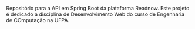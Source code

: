 Repositório para a API em Spring Boot da plataforma Readnow. Este projeto é dedicado a disciplina de Desenvolvimento Web do curso de Engenharia de COmputação na UFPA.
